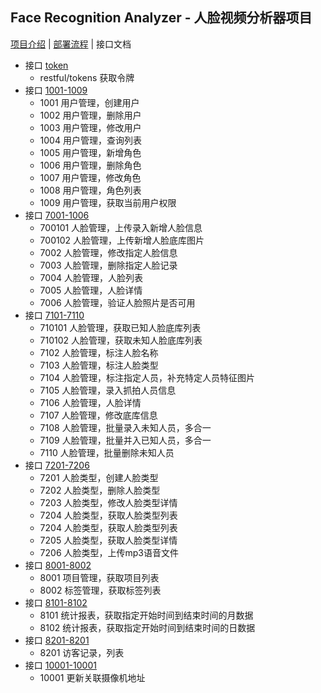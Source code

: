 ## Face Recognition Analyzer - 人脸视频分析器项目
[项目介绍](../README-CN.md) | [部署流程](./README-deploy.md) | 接口文档

* 接口 [token](./test_get_token.md)
    * restful/tokens 获取令牌
* 接口 [1001-1009](./test_1000.md)
    * 1001 用户管理，创建用户
    * 1002 用户管理，删除用户
    * 1003 用户管理，修改用户
    * 1004 用户管理，查询列表
    * 1005 用户管理，新增角色
    * 1006 用户管理，删除角色
    * 1007 用户管理，修改角色
    * 1008 用户管理，角色列表
    * 1009 用户管理，获取当前用户权限
* 接口 [7001-1006](./test_7000.md)
    * 700101 人脸管理，上传录入新增人脸信息
    * 700102 人脸管理，上传新增人脸底库图片
    * 7002 人脸管理，修改指定人脸信息
    * 7003 人脸管理，删除指定人脸记录
    * 7004 人脸管理，人脸列表
    * 7005 人脸管理，人脸详情
    * 7006 人脸管理，验证人脸照片是否可用
* 接口 [7101-7110](./test_7100.md)
    * 710101 人脸管理，获取已知人脸底库列表
    * 710102 人脸管理，获取未知人脸底库列表
    * 7102 人脸管理，标注人脸名称
    * 7103 人脸管理，标注人脸类型
    * 7104 人脸管理，标注指定人员，补充特定人员特征图片
    * 7105 人脸管理，录入抓拍人员信息
    * 7106 人脸管理，人脸详情
    * 7107 人脸管理，修改底库信息
    * 7108 人脸管理，批量录入未知人员，多合一
    * 7109 人脸管理，批量并入已知人员，多合一
    * 7110 人脸管理，批量删除未知人员
* 接口 [7201-7206](./test_7200.md)
    * 7201 人脸类型，创建人脸类型
    * 7202 人脸类型，删除人脸类型
    * 7203 人脸类型，修改人脸类型详情
    * 7204 人脸类型，获取人脸类型列表
    * 7204 人脸类型，获取人脸类型列表
    * 7205 人脸类型，获取人脸类型详情
    * 7206 人脸类型，上传mp3语音文件
* 接口 [8001-8002](./test_8000.md)
    * 8001 项目管理，获取项目列表
    * 8002 标签管理，获取标签列表
* 接口 [8101-8102](./test_8100.md)
    * 8101 统计报表，获取指定开始时间到结束时间的月数据
    * 8102 统计报表，获取指定开始时间到结束时间的日数据
* 接口 [8201-8201](./test_8200.md)
    * 8201 访客记录，列表
* 接口 [10001-10001](./test_10000.md)
    * 10001 更新关联摄像机地址